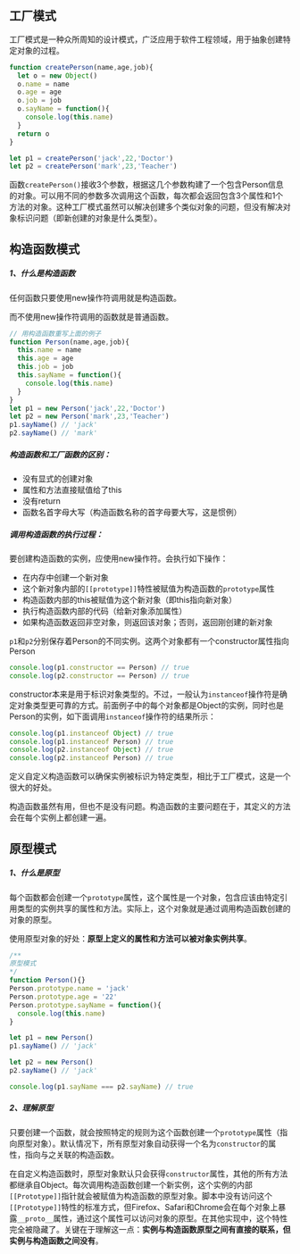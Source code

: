 ## 工厂模式

工厂模式是一种众所周知的设计模式，广泛应用于软件工程领域，用于抽象创建特定对象的过程。

```js
function createPerson(name,age,job){
  let o = new Object()
  o.name = name
  o.age = age
  o.job = job
  o.sayName = function(){
    console.log(this.name)
  }
  return o
}

let p1 = createPerson('jack',22,'Doctor')
let p2 = createPerson('mark',23,'Teacher')
```

函数`createPerson()`接收3个参数，根据这几个参数构建了一个包含Person信息的对象。可以用不同的参数多次调用这个函数，每次都会返回包含3个属性和1个方法的对象。这种工厂模式虽然可以解决创建多个类似对象的问题，但没有解决对象标识问题（即新创建的对象是什么类型）。



## 构造函数模式

##### 1、什么是构造函数

任何函数只要使用new操作符调用就是构造函数。

而不使用new操作符调用的函数就是普通函数。

```js
// 用构造函数重写上面的例子
function Person(name,age,job){
  this.name = name
  this.age = age
  this.job = job
  this.sayName = function(){
    console.log(this.name)
  }
}
let p1 = new Person('jack',22,'Doctor')
let p2 = new Person('mark',23,'Teacher')
p1.sayName() // 'jack'
p2.sayName() // 'mark'
```

##### 构造函数和工厂函数的区别：

- 没有显式的创建对象
- 属性和方法直接赋值给了this
- 没有return
- 函数名首字母大写（构造函数名称的首字母要大写，这是惯例）

##### 调用构造函数的执行过程：

要创建构造函数的实例，应使用new操作符。会执行如下操作：

- 在内存中创建一个新对象
- 这个新对象内部的`[[prototype]]`特性被赋值为构造函数的`prototype`属性
- 构造函数内部的this被赋值为这个新对象（即this指向新对象）
- 执行构造函数内部的代码（给新对象添加属性）
- 如果构造函数返回非空对象，则返回该对象；否则，返回刚创建的新对象

`p1`和`p2`分别保存着Person的不同实例。这两个对象都有一个constructor属性指向Person

```js
console.log(p1.constructor == Person) // true
console.log(p2.constructor == Person) // true
```

constructor本来是用于标识对象类型的。不过，一般认为`instanceof`操作符是确定对象类型更可靠的方式。前面例子中的每个对象都是Object的实例，同时也是Person的实例，如下面调用`instanceof`操作符的结果所示：

```js
console.log(p1.instanceof Object) // true
console.log(p1.instanceof Person) // true
console.log(p2.instanceof Object) // true
console.log(p2.instanceof Person) // true
```

定义自定义构造函数可以确保实例被标识为特定类型，相比于工厂模式，这是一个很大的好处。

构造函数虽然有用，但也不是没有问题。构造函数的主要问题在于，其定义的方法会在每个实例上都创建一遍。



## 原型模式

##### 1、什么是原型

每个函数都会创建一个`prototype`属性，这个属性是一个对象，包含应该由特定引用类型的实例共享的属性和方法。实际上，这个对象就是通过调用构造函数创建的对象的原型。

使用原型对象的好处：**原型上定义的属性和方法可以被对象实例共享**。

```js
/**
原型模式
*/
function Person(){}
Person.prototype.name = 'jack'
Person.prototype.age = '22'
Person.prototype.sayName = function(){
  console.log(this.name)
}

let p1 = new Person()
p1.sayName() // 'jack'

let p2 = new Person()
p2.sayName() // 'jack'

console.log(p1.sayName === p2.sayName) // true
```



##### 2、理解原型

只要创建一个函数，就会按照特定的规则为这个函数创建一个`prototype`属性（指向原型对象）。默认情况下，所有原型对象自动获得一个名为`constructor`的属性，指向与之关联的构造函数。

在自定义构造函数时，原型对象默认只会获得`constructor`属性，其他的所有方法都继承自Object。每次调用构造函数创建一个新实例，这个实例的内部`[[Prototype]]`指针就会被赋值为构造函数的原型对象。脚本中没有访问这个`[[Prototype]]`特性的标准方式，但Firefox、Safari和Chrome会在每个对象上暴露`__proto__`属性，通过这个属性可以访问对象的原型。在其他实现中，这个特性完全被隐藏了。关键在于理解这一点：**实例与构造函数原型之间有直接的联系，但实例与构造函数之间没有**。

